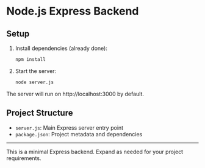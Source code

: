 # Node.js Express Backend

## Setup

1. Install dependencies (already done):
   ```sh
   npm install
   ```
2. Start the server:
   ```sh
   node server.js
   ```

The server will run on http://localhost:3000 by default.

## Project Structure
- `server.js`: Main Express server entry point
- `package.json`: Project metadata and dependencies

---

This is a minimal Express backend. Expand as needed for your project requirements.
